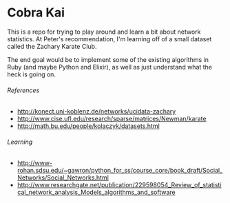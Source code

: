 # Cobra Kai

This is a repo for trying to play around and learn a bit about network statistics.  At Peter's recommendation, I'm learning off of a small dataset called the Zachary Karate Club.

The end goal would be to implement some of the existing algorithms in Ruby (and maybe Python and Elixir), as well as just understand what the heck is going on.

###### References
* http://konect.uni-koblenz.de/networks/ucidata-zachary
* http://www.cise.ufl.edu/research/sparse/matrices/Newman/karate
* http://math.bu.edu/people/kolaczyk/datasets.html


###### Learning
* http://www-rohan.sdsu.edu/~gawron/python_for_ss/course_core/book_draft/Social_Networks/Social_Networks.html
* http://www.researchgate.net/publication/229598054_Review_of_statistical_network_analysis_Models_algorithms_and_software